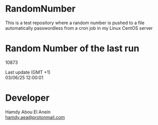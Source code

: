 # RandomNumber    
This is a test repository where a random number is pushed to a file automatically passwordless from a cron job in my Linux CentOS server    
# Random Number of the last run   
10873
      
Last update (GMT +1)    
03/06/25 12:00:01
# Developer    
Hamdy Abou El Anein   
hamdy.aea@protonmail.com

